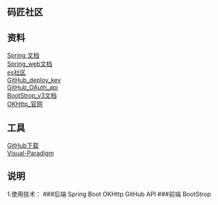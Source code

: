 ## 码匠社区

## 资料
[Spring 文档](https://spring.io/guides)        
[Spring_web文档](https://spring.io/guides/gs/serving-web-content/)         
[es社区](https://elasticsearch.cn/explore/category-2)      
[GitHub_deploy_key](https://developer.github.com/v3/guides/managing-deploy-keys/#deploy-keys)        
[GitHub_OAuth_api](https://developer.github.com/apps/building-oauth-apps/creating-an-oauth-app/)        
[BootStrop_v3文档](https://getbootstrap.com/docs/3.3/components/#navbar)  
[OKHttp_官网](https://square.github.io/okhttp/)      
## 工具
[GitHub下载](https://git-scm.com/download)        
[Visual-Paradigm](https://www.visual-paradigm.com)      

##  说明
1.使用技术：
###后端 
    Spring Boot
    OKHttp
    GitHub API
###前端
    BootStrop
 
